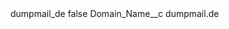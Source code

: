 <?xml version="1.0" encoding="UTF-8"?>
<CustomMetadata xmlns="http://soap.sforce.com/2006/04/metadata" xmlns:xsi="http://www.w3.org/2001/XMLSchema-instance" xmlns:xsd="http://www.w3.org/2001/XMLSchema">
    <label>dumpmail_de</label>
    <protected>false</protected>
    <values>
        <field>Domain_Name__c</field>
        <value xsi:type="xsd:string">dumpmail.de</value>
    </values>
</CustomMetadata>
